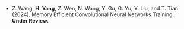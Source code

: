 - Z. Wang, <strong>H. Yang</strong>,  Z. Wen, N. Wang, Y. Gu, G. Yu, Y. Liu, and T. Tian (2024). Memory Efficient Convolutional Neural Networks Training. <strong>Under Review.</strong>

